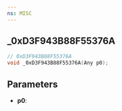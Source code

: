 ```yaml
---
ns: MISC
---
```

## _0xD3F943B88F55376A

```c
// 0xD3F943B88F55376A
void _0xD3F943B88F55376A(Any p0);
```

## Parameters
* **p0**:
